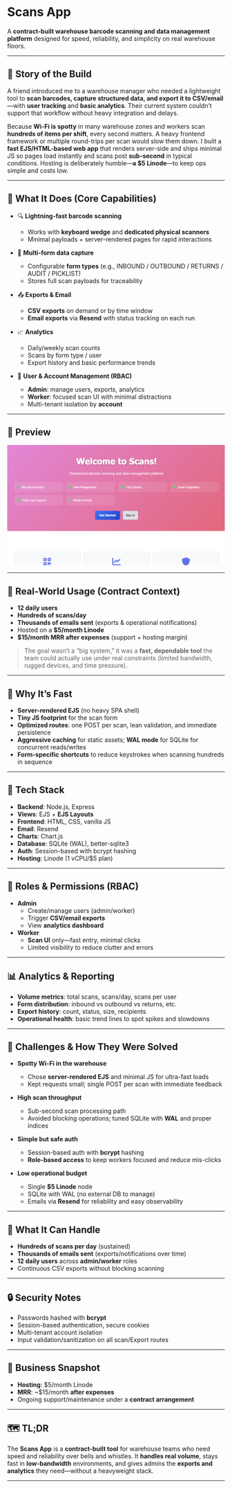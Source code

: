 # Scans App

A **contract-built warehouse barcode scanning and data management platform** designed for speed, reliability, and simplicity on real warehouse floors.

---

## 📖 Story of the Build

A friend introduced me to a warehouse manager who needed a lightweight tool to **scan barcodes, capture structured data, and export it to CSV/email**—with **user tracking** and **basic analytics**. Their current system couldn’t support that workflow without heavy integration and delays.

Because **Wi-Fi is spotty** in many warehouse zones and workers scan **hundreds of items per shift**, every second matters. A heavy frontend framework or multiple round-trips per scan would slow them down. I built a **fast EJS/HTML-based web app** that renders server-side and ships minimal JS so pages load instantly and scans post **sub-second** in typical conditions. Hosting is deliberately humble—**a $5 Linode**—to keep ops simple and costs low.

---

## 🔑 What It Does (Core Capabilities)

- 🔍 **Lightning-fast barcode scanning**
  - Works with **keyboard wedge** and **dedicated physical scanners**
  - Minimal payloads + server-rendered pages for rapid interactions

- 🧱 **Multi-form data capture**
  - Configurable **form types** (e.g., INBOUND / OUTBOUND / RETURNS / AUDIT / PICKLIST)
  - Stores full scan payloads for traceability

- 📤 **Exports & Email**
  - **CSV exports** on demand or by time window
  - **Email exports** via **Resend** with status tracking on each run

- 📈 **Analytics**
  - Daily/weekly scan counts
  - Scans by form type / user
  - Export history and basic performance trends

- 👥 **User & Account Management (RBAC)**
  - **Admin**: manage users, exports, analytics
  - **Worker**: focused scan UI with minimal distractions
  - Multi-tenant isolation by **account**

---

## 📸 Preview

![Preview](./Preview-Scans.png)

---

## 🧪 Real-World Usage (Contract Context)

- **12 daily users**
- **Hundreds of scans/day**
- **Thousands of emails sent** (exports & operational notifications)
- Hosted on a **$5/month Linode**
- **$15/month MRR after expenses** (support + hosting margin)

> The goal wasn’t a “big system,” it was a **fast, dependable tool** the team could actually use under real constraints (limited bandwidth, rugged devices, and time pressure).

---

## 🧠 Why It’s Fast

- **Server-rendered EJS** (no heavy SPA shell)
- **Tiny JS footprint** for the scan form
- **Optimized routes**: one POST per scan, lean validation, and immediate persistence
- **Aggressive caching** for static assets; **WAL mode** for SQLite for concurrent reads/writes
- **Form-specific shortcuts** to reduce keystrokes when scanning hundreds in sequence

---

## 🧰 Tech Stack

- **Backend**: Node.js, Express
- **Views**: EJS + **EJS Layouts**
- **Frontend**: HTML, CSS, vanilla JS
- **Email**: Resend
- **Charts**: Chart.js
- **Database**: SQLite (WAL), better-sqlite3
- **Auth**: Session-based with bcrypt hashing
- **Hosting**: Linode (1 vCPU/$5 plan)

---

## 👮 Roles & Permissions (RBAC)

- **Admin**
  - Create/manage users (admin/worker)
  - Trigger **CSV/email exports**
  - View **analytics dashboard**
- **Worker**
  - **Scan UI** only—fast entry, minimal clicks
  - Limited visibility to reduce clutter and errors

---

## 📊 Analytics & Reporting

- **Volume metrics**: total scans, scans/day, scans per user
- **Form distribution**: inbound vs outbound vs returns, etc.
- **Export history**: count, status, size, recipients
- **Operational health**: basic trend lines to spot spikes and slowdowns

---

## 🧩 Challenges & How They Were Solved

- **Spotty Wi-Fi in the warehouse**
  - Chose **server-rendered EJS** and minimal JS for ultra-fast loads
  - Kept requests small; single POST per scan with immediate feedback

- **High scan throughput**
  - Sub-second scan processing path
  - Avoided blocking operations; tuned SQLite with **WAL** and proper indices

- **Simple but safe auth**
  - Session-based auth with **bcrypt** hashing
  - **Role-based access** to keep workers focused and reduce mis-clicks

- **Low operational budget**
  - Single **$5 Linode** node
  - SQLite with WAL (no external DB to manage)
  - Emails via **Resend** for reliability and easy observability

---

## 🧮 What It Can Handle

- **Hundreds of scans per day** (sustained)
- **Thousands of emails sent** (exports/notifications over time)
- **12 daily users** across **admin/worker** roles
- Continuous CSV exports without blocking scanning

---

## 🔒 Security Notes

- Passwords hashed with **bcrypt**
- Session-based authentication, secure cookies
- Multi-tenant account isolation
- Input validation/sanitization on all scan/Export routes

---

## 🧾 Business Snapshot

- **Hosting**: $5/month Linode
- **MRR**: ~$15/month **after expenses**
- Ongoing support/maintenance under a **contract arrangement**

---

## 🗺️ TL;DR

The **Scans App** is a **contract-built tool** for warehouse teams who need speed and reliability over bells and whistles. It **handles real volume**, stays fast in **low-bandwidth** environments, and gives admins the **exports and analytics** they need—without a heavyweight stack.

---
